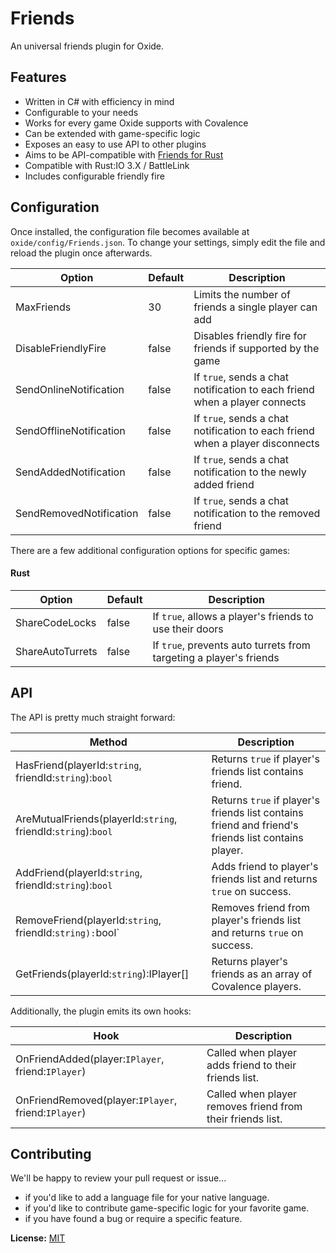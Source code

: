 ﻿Friends
=======
An universal friends plugin for Oxide.

Features
--------
* Written in C# with efficiency in mind
* Configurable to your needs
* Works for every game Oxide supports with Covalence
* Can be extended with game-specific logic
* Exposes an easy to use API to other plugins
* Aims to be API-compatible with [Friends for Rust](http://oxidemod.org/plugins/friends-api.686/)
* Compatible with Rust:IO 3.X / BattleLink
* Includes configurable friendly fire

Configuration
-------------
Once installed, the configuration file becomes available at `oxide/config/Friends.json`. To change your settings, simply edit the file and reload the plugin once afterwards.

| Option                  | Default | Description
|-------------------------|---------|-------------
| MaxFriends              | 30      | Limits the number of friends a single player can add
| DisableFriendlyFire     | false   | Disables friendly fire for friends if supported by the game
| SendOnlineNotification  | false   | If `true`, sends a chat notification to each friend when a player connects
| SendOfflineNotification | false   | If `true`, sends a chat notification to each friend when a player disconnects
| SendAddedNotification   | false   | If `true`, sends a chat notification to the newly added friend
| SendRemovedNotification | false   | If `true`, sends a chat notification to the removed friend

There are a few additional configuration options for specific games:

#### Rust

| Option                  | Default | Description
|-------------------------|---------|-------------
| ShareCodeLocks          | false   | If `true`, allows a player's friends to use their doors
| ShareAutoTurrets        | false   | If `true`, prevents auto turrets from targeting a player's friends

API
---
The API is pretty much straight forward:

| Method                                                        | Description
|---------------------------------------------------------------|-------------
| HasFriend(playerId:`string`, friendId:`string`):`bool`        | Returns `true` if player's friends list contains friend.
| AreMutualFriends(playerId:`string`, friendId:`string`):`bool` | Returns `true` if player's friends list contains friend and friend's friends list contains player.
| AddFriend(playerId:`string`, friendId:`string`):`bool`        | Adds friend to player's friends list and returns `true` on success.
| RemoveFriend(playerId:`string`, friendId:`string):`bool`      | Removes friend from player's friends list and returns `true` on success.
| GetFriends(playerId:`string`):IPlayer[]                       | Returns player's friends as an array of Covalence players.

Additionally, the plugin emits its own hooks:

| Hook                                                | Description
|-----------------------------------------------------|-------------
| OnFriendAdded(player:`IPlayer`, friend:`IPlayer`)   | Called when player adds friend to their friends list.
| OnFriendRemoved(player:`IPlayer`, friend:`IPlayer`) | Called when player removes friend from their friends list.

Contributing
------------
We'll be happy to review your pull request or issue...

* if you'd like to add a language file for your native language.
* if you'd like to contribute game-specific logic for your favorite game.
* if you have found a bug or require a specific feature.

**License:** [MIT](https://opensource.org/licenses/MIT)
